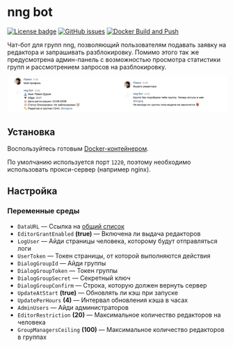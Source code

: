 # nng bot

[![License badge](https://img.shields.io/badge/license-EUPL-blue.svg)](LICENSE)
[![GitHub issues](https://img.shields.io/github/issues/MrAlonas/nng-bot)](https://github.com/MrAlonas/nng-bot/issues)
[![Docker Build and Push](https://github.com/MrAlonas/nng-bot/actions/workflows/docker.yml/badge.svg)](https://github.com/MrAlonas/nng-bot/actions/workflows/docker.yml)

Чат-бот для групп nng, позволяющий пользователям подавать заявку на редактора и запрашивать разблокировку. Помимо этого так же предусмотрена админ-панель с возможностью просмотра статистики групп и рассмотрением запросов на разблокировку.

<p align="center">
  <img src=".github/IMAGES/bot.png">
</p>

## Установка

Воспользуйтесь готовым [Docker-контейнером](https://github.com/orgs/MrAlonas/packages/container/package/nng-bot).

По умолчанию используется порт `1220`, поэтому необходимо использовать прокси-сервер (например nginx).

## Настройка

### Переменные среды

* `DataURL` — Ссылка на [общий список](https://github.com/MrAlonas/nng#datajson)
* `EditorGrantEnabled` **(true)** — Включена ли выдача редакторов
* `LogUser` — Айди страницы человека, которому будут отправляться логи
* `UserToken` — Токен страницы, от которой выполняются действия
* `DialogGroupId` — Айди группы
* `DialogGroupToken` — Токен группы
* `DialogGroupSecret` — Секретный ключ
* `DialogGroupConfirm` — Строка, которую должен вернуть сервер
* `UpdateAtStart` **(true)** — Обновлять ли кэш при запуске
* `UpdatePerHours` **(4)** — Интервал обновления кэша в часах
* `AdminUsers` — Айди администраторов
* `EditorRestriction` **(20)** — Максимальное количество редакторов на человека
* `GroupManagersCeiling` **(100)** — Максимальное количество редакторов в группах
